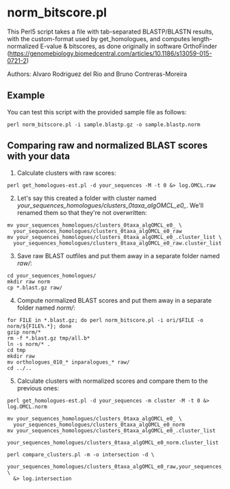 norm_bitscore.pl
================

 This Perl5 script takes a file with tab-separated BLASTP/BLASTN results, 
with the custom-format used by get_homologues, and computes length-normalized 
E-value & bitscores, as done originally in software OrthoFinder 
(https://genomebiology.biomedcentral.com/articles/10.1186/s13059-015-0721-2)

Authors: Alvaro Rodriguez del Rio and Bruno Contreras-Moreira 

## Example

You can test this script with the provided sample file as follows:

```
perl norm_bitscore.pl -i sample.blastp.gz -o sample.blastp.norm
```

## Comparing raw and normalized BLAST scores with your data

1) Calculate clusters with raw scores:

```
perl get_homologues-est.pl -d your_sequences -M -t 0 &> log.OMCL.raw
```

2) Let's say this created a folder with cluster named *your_sequences_homologues/clusters_0taxa_algOMCL_e0_*.
We'll renamed them so that they're not overwritten:

```
mv your_sequences_homologues/clusters_0taxa_algOMCL_e0_ \
  your_sequences_homologues/clusters_0taxa_algOMCL_e0_raw
mv your_sequences_homologues/clusters_0taxa_algOMCL_e0_.cluster_list \
  your_sequences_homologues/clusters_0taxa_algOMCL_e0_raw.cluster_list
```

3) Save raw BLAST outfiles and put them away in a separate folder named *raw/*:

```
cd your_sequences_homologues/
mkdir raw norm
cp *.blast.gz raw/
```

4) Compute normalized BLAST scores and put them away in a separate folder named *norm/*:

```
for FILE in *.blast.gz; do perl norm_bitscore.pl -i ori/$FILE -o norm/${FILE%.*}; done
gzip norm/*
rm -f *.blast.gz tmp/all.b*
ln -s norm/* .
cd tmp
mkdir raw
mv orthologues_010_* inparalogues_* raw/
cd ../..
```

5) Calculate clusters with normalized scores and compare them to the previous ones:

```
perl get_homologues-est.pl -d your_sequences -m cluster -M -t 0 &> log.OMCL.norm

mv your_sequences_homologues/clusters_0taxa_algOMCL_e0_ \
  your_sequences_homologues/clusters_0taxa_algOMCL_e0_norm
mv your_sequences_homologues/clusters_0taxa_algOMCL_e0_.cluster_list  
  your_sequences_homologues/clusters_0taxa_algOMCL_e0_norm.cluster_list

perl compare_clusters.pl -m -o intersection -d \
  your_sequences_homologues/clusters_0taxa_algOMCL_e0_raw,your_sequences_homologues/clusters_0taxa_algOMCL_e0_norm \
  &> log.intersection
```
